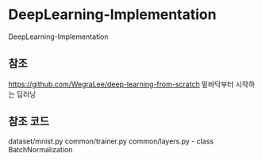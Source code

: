 # DeepLearning-Implementation
DeepLearning-Implementation

## 참조
https://github.com/WegraLee/deep-learning-from-scratch
밑바닥부터 시작하는 딥러닝

## 참조 코드
dataset/mnist.py
common/trainer.py
common/layers.py - class BatchNormalization